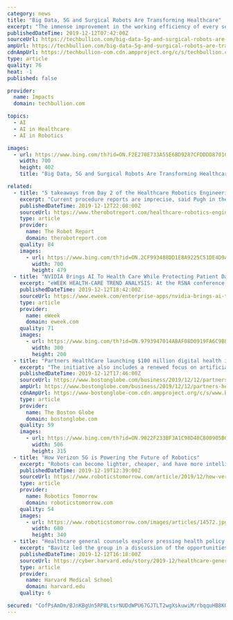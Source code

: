 ```yaml
---
category: news
title: "Big Data, 5G and Surgical Robots Are Transforming Healthcare"
excerpt: "The immense improvement in the working efficiency of every sector that the advancement in technology has brought with it has benefitted the healthcare sector as well. The introduction of artificial intelligence, machine learning, big data services, and robots helping in the surgery has proven to enhance the workability of the people involved in ..."
publishedDateTime: 2019-12-12T07:42:00Z
sourceUrl: https://techbullion.com/big-data-5g-and-surgical-robots-are-transforming-healthcare/
ampUrl: https://techbullion.com/big-data-5g-and-surgical-robots-are-transforming-healthcare/amp/
cdnAmpUrl: https://techbullion-com.cdn.ampproject.org/c/s/techbullion.com/big-data-5g-and-surgical-robots-are-transforming-healthcare/amp/
type: article
quality: 76
heat: -1
published: false

provider:
  name: Impacts
  domain: techbullion.com

topics:
  - AI
  - AI in Healthcare
  - AI in Robotics

images:
  - url: https://www.bing.com/th?id=ON.F2E270E733A55E6BD9287CFDDDD8701C
    width: 700
    height: 402
    title: "Big Data, 5G and Surgical Robots Are Transforming Healthcare"

related:
  - title: "5 takeaways from Day 2 of the Healthcare Robotics Engineering Forum"
    excerpt: "Current procedure reports are imprecise, said Pugh in the closing keynote of the Healthcare Robotics Engineering Forum. She described her work with a team combining wearable technologies, a variety of sensors, and artificial intelligence to record and analyze the maneuvers of surgeons. “In October, we launched the Surgical Metrics Project at ..."
    publishedDateTime: 2019-12-12T22:08:00Z
    sourceUrl: https://www.therobotreport.com/healthcare-robotics-engineering-forum-takeaways-day-2/
    type: article
    provider:
      name: The Robot Report
      domain: therobotreport.com
    quality: 84
    images:
      - url: https://www.bing.com/th?id=ON.2CF993488DD1E8A9225C51DE4D9AA43A
        width: 700
        height: 479
  - title: "NVIDIA Brings AI To Health Care While Protecting Patient Data"
    excerpt: "eWEEK HEALTH-CARE TREND ANALYSIS: At the RSNA conference, NVIDIA demonstrates secure, distributed AI modeling for health-care use cases. Download the authoritative guide: Big Data: Mining Data for Revenue Health care has been one of the early adopters of artificial intelligence (AI), because the technology has the ability to find needles in ..."
    publishedDateTime: 2019-12-12T18:42:00Z
    sourceUrl: https://www.eweek.com/enterprise-apps/nvidia-brings-ai-to-health-care-while-protecting-patient-data
    type: article
    provider:
      name: eWeek
      domain: eweek.com
    quality: 71
    images:
      - url: https://www.bing.com/th?id=ON.9793947014ABAF08D0919FA6C9B8322C
        width: 300
        height: 200
  - title: "Partners HealthCare launching $100 million digital health initiative"
    excerpt: "The initiative also includes a renewed focus on artificial intelligence and data analytics. Erskine said his team is budgeting $100 million for the first 18 months of the project and will seek more funding as needed. Partners, the largest health care provider in Massachusetts, is the parent of a dozen hospitals including Massachusetts General ..."
    publishedDateTime: 2019-12-12T17:46:00Z
    sourceUrl: https://www.bostonglobe.com/business/2019/12/12/partners-healthcare-launching-million-digital-health-initiative/l51YQc8MZfAPluV5yFsELI/story.html
    ampUrl: https://www.bostonglobe.com/business/2019/12/12/partners-healthcare-launching-million-digital-health-initiative/l51YQc8MZfAPluV5yFsELI/story.html?outputType=amp
    cdnAmpUrl: https://www-bostonglobe-com.cdn.ampproject.org/c/s/www.bostonglobe.com/business/2019/12/12/partners-healthcare-launching-million-digital-health-initiative/l51YQc8MZfAPluV5yFsELI/story.html?outputType=amp
    type: article
    provider:
      name: The Boston Globe
      domain: bostonglobe.com
    quality: 59
    images:
      - url: https://www.bing.com/th?id=ON.9022F233BF3A1C98D48C800905BCBEA2
        width: 506
        height: 315
  - title: "How Verizon 5G is Powering the Future of Robotics"
    excerpt: "Robots can become lighter, cheaper, and have more intelligence ... the wave of a wand in order to remotely control robotic systems and teach them to perform repetitive tasks with the help of 5G and artificial intelligence. One of our Lab residents, Medivis, recently received FDA approval for its augmented reality surgical planning toolkit."
    publishedDateTime: 2019-12-19T12:39:00Z
    sourceUrl: https://www.roboticstomorrow.com/article/2019/12/how-verizon-5g-is-powering-the-future-of-robotics/14572
    type: article
    provider:
      name: Robotics Tomorrow
      domain: roboticstomorrow.com
    quality: 54
    images:
      - url: https://www.roboticstomorrow.com/images/articles/14572.jpg
        width: 680
        height: 340
  - title: "Healthcare general counsels explore pressing health policy and legal issues at Harvard Law School"
    excerpt: "Bavitz led the group in a discussion of the opportunities and challenges that artificial intelligence, machine learning, and algorithms present to the health care industry. The spirited conversation that followed raised questions on how to conceptualize the role of AI in health care decisions. Should AI be used as tool, or decision-maker?"
    publishedDateTime: 2019-12-12T16:18:00Z
    sourceUrl: https://cyber.harvard.edu/story/2019-12/healthcare-general-counsels-explore-pressing-health-policy-and-legal-issues-harvard
    type: article
    provider:
      name: Harvard Medical School
      domain: harvard.edu
    quality: 6

secured: "CofPsAmDm/BJnKBgUn5RP8LtsrNUDdWPU67GJTLT2wgXskuwiM/rbqquHB8KOni6u2Y9DXqLWMXPVOSPzyHAMLjm4FvuYiYZmZGraJbHzuhXXjBe9D4Du5SBIZkou1pIYYY7E5hTUqaA6bCUN2UMk/q16BgwLuAmi1GOxJ1ThbuyeKRWjXzd9uO/CMd++m+hP9pm96ipzQK5p47OESBqgBJhI/ZzE4p/Av/mAx7/pePqIlAQS4E9s1+lxpv5KvOjVBU+ah1ho6mh14JLBNqFrw==;wNMnccZXR/1mLCyAOP2d/Q=="
---
```


